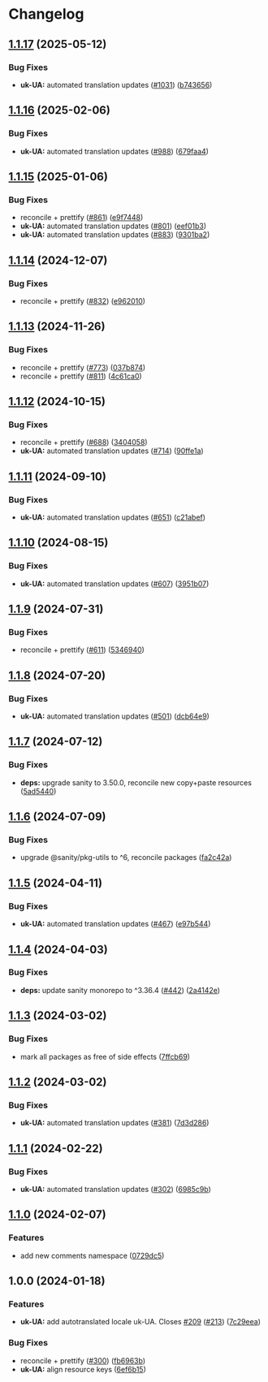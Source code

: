 # Changelog

## [1.1.17](https://github.com/sanity-io/locales/compare/locale-uk-ua-v1.1.16...locale-uk-ua-v1.1.17) (2025-05-12)


### Bug Fixes

* **uk-UA:** automated translation updates ([#1031](https://github.com/sanity-io/locales/issues/1031)) ([b743656](https://github.com/sanity-io/locales/commit/b7436568fc56abbc08b6c50fd8612875d98a6c30))

## [1.1.16](https://github.com/sanity-io/locales/compare/locale-uk-ua-v1.1.15...locale-uk-ua-v1.1.16) (2025-02-06)


### Bug Fixes

* **uk-UA:** automated translation updates ([#988](https://github.com/sanity-io/locales/issues/988)) ([679faa4](https://github.com/sanity-io/locales/commit/679faa4fb8a6b6ac71eda0640e83a45006d9c285))

## [1.1.15](https://github.com/sanity-io/locales/compare/locale-uk-ua-v1.1.14...locale-uk-ua-v1.1.15) (2025-01-06)


### Bug Fixes

* reconcile + prettify ([#861](https://github.com/sanity-io/locales/issues/861)) ([e9f7448](https://github.com/sanity-io/locales/commit/e9f7448460b48fc803bd6604aada91630348ab95))
* **uk-UA:** automated translation updates ([#801](https://github.com/sanity-io/locales/issues/801)) ([eef01b3](https://github.com/sanity-io/locales/commit/eef01b3060b87cda1ff263194a7e3ecb778f4a57))
* **uk-UA:** automated translation updates ([#883](https://github.com/sanity-io/locales/issues/883)) ([9301ba2](https://github.com/sanity-io/locales/commit/9301ba285ce76558b9a7060e9d4b954744f452cc))

## [1.1.14](https://github.com/sanity-io/locales/compare/locale-uk-ua-v1.1.13...locale-uk-ua-v1.1.14) (2024-12-07)


### Bug Fixes

* reconcile + prettify ([#832](https://github.com/sanity-io/locales/issues/832)) ([e962010](https://github.com/sanity-io/locales/commit/e9620109a7ee1a0ad4eadeaebf8f3d05ee703747))

## [1.1.13](https://github.com/sanity-io/locales/compare/locale-uk-ua-v1.1.12...locale-uk-ua-v1.1.13) (2024-11-26)


### Bug Fixes

* reconcile + prettify ([#773](https://github.com/sanity-io/locales/issues/773)) ([037b874](https://github.com/sanity-io/locales/commit/037b8747ab096387a988bef3e632812f7217f53f))
* reconcile + prettify ([#811](https://github.com/sanity-io/locales/issues/811)) ([4c61ca0](https://github.com/sanity-io/locales/commit/4c61ca096c2fd158aefd895681bb0b7c2a634234))

## [1.1.12](https://github.com/sanity-io/locales/compare/locale-uk-ua-v1.1.11...locale-uk-ua-v1.1.12) (2024-10-15)


### Bug Fixes

* reconcile + prettify ([#688](https://github.com/sanity-io/locales/issues/688)) ([3404058](https://github.com/sanity-io/locales/commit/3404058c7a55c2163d680d84953f7ac5defb2066))
* **uk-UA:** automated translation updates ([#714](https://github.com/sanity-io/locales/issues/714)) ([90ffe1a](https://github.com/sanity-io/locales/commit/90ffe1a39f830561001c50fa04dca74eed03136a))

## [1.1.11](https://github.com/sanity-io/locales/compare/locale-uk-ua-v1.1.10...locale-uk-ua-v1.1.11) (2024-09-10)


### Bug Fixes

* **uk-UA:** automated translation updates ([#651](https://github.com/sanity-io/locales/issues/651)) ([c21abef](https://github.com/sanity-io/locales/commit/c21abef7552be49609ad65b792f5c365cc8edd96))

## [1.1.10](https://github.com/sanity-io/locales/compare/locale-uk-ua-v1.1.9...locale-uk-ua-v1.1.10) (2024-08-15)


### Bug Fixes

* **uk-UA:** automated translation updates ([#607](https://github.com/sanity-io/locales/issues/607)) ([3951b07](https://github.com/sanity-io/locales/commit/3951b0760f3efcd8c0dc5dd3aa2b7460cfa49672))

## [1.1.9](https://github.com/sanity-io/locales/compare/locale-uk-ua-v1.1.8...locale-uk-ua-v1.1.9) (2024-07-31)


### Bug Fixes

* reconcile + prettify ([#611](https://github.com/sanity-io/locales/issues/611)) ([5346940](https://github.com/sanity-io/locales/commit/534694059e674d5150f7f484fd79411b0f5b74a2))

## [1.1.8](https://github.com/sanity-io/locales/compare/locale-uk-ua-v1.1.7...locale-uk-ua-v1.1.8) (2024-07-20)


### Bug Fixes

* **uk-UA:** automated translation updates ([#501](https://github.com/sanity-io/locales/issues/501)) ([dcb64e9](https://github.com/sanity-io/locales/commit/dcb64e9692df8e79015b7e374217d4fbfc97f757))

## [1.1.7](https://github.com/sanity-io/locales/compare/locale-uk-ua-v1.1.6...locale-uk-ua-v1.1.7) (2024-07-12)


### Bug Fixes

* **deps:** upgrade sanity to 3.50.0, reconcile new copy+paste resources ([5ad5440](https://github.com/sanity-io/locales/commit/5ad5440692ba75d76b5de468a5ed5cdfd01de995))

## [1.1.6](https://github.com/sanity-io/locales/compare/locale-uk-ua-v1.1.5...locale-uk-ua-v1.1.6) (2024-07-09)


### Bug Fixes

* upgrade @sanity/pkg-utils to ^6, reconcile packages ([fa2c42a](https://github.com/sanity-io/locales/commit/fa2c42a0e8550ead90dcc61fe1abcecdacf8fd20))

## [1.1.5](https://github.com/sanity-io/locales/compare/locale-uk-ua-v1.1.4...locale-uk-ua-v1.1.5) (2024-04-11)


### Bug Fixes

* **uk-UA:** automated translation updates ([#467](https://github.com/sanity-io/locales/issues/467)) ([e97b544](https://github.com/sanity-io/locales/commit/e97b544b6f6b72549088535fb3ff0841484954c8))

## [1.1.4](https://github.com/sanity-io/locales/compare/locale-uk-ua-v1.1.3...locale-uk-ua-v1.1.4) (2024-04-03)


### Bug Fixes

* **deps:** update sanity monorepo to ^3.36.4 ([#442](https://github.com/sanity-io/locales/issues/442)) ([2a4142e](https://github.com/sanity-io/locales/commit/2a4142e6e50eb5992b3432169cd71676c353276f))

## [1.1.3](https://github.com/sanity-io/locales/compare/locale-uk-ua-v1.1.2...locale-uk-ua-v1.1.3) (2024-03-02)


### Bug Fixes

* mark all packages as free of side effects ([7ffcb69](https://github.com/sanity-io/locales/commit/7ffcb6939ba729c3c6c528d81e14a833b9096f50))

## [1.1.2](https://github.com/sanity-io/locales/compare/locale-uk-ua-v1.1.1...locale-uk-ua-v1.1.2) (2024-03-02)


### Bug Fixes

* **uk-UA:** automated translation updates ([#381](https://github.com/sanity-io/locales/issues/381)) ([7d3d286](https://github.com/sanity-io/locales/commit/7d3d2861ebd5210bc19c91598b84be4347b0e618))

## [1.1.1](https://github.com/sanity-io/locales/compare/locale-uk-ua-v1.1.0...locale-uk-ua-v1.1.1) (2024-02-22)


### Bug Fixes

* **uk-UA:** automated translation updates ([#302](https://github.com/sanity-io/locales/issues/302)) ([6985c9b](https://github.com/sanity-io/locales/commit/6985c9b01869bc8b5788604792705c29274ce69e))

## [1.1.0](https://github.com/sanity-io/locales/compare/locale-uk-ua-v1.0.0...locale-uk-ua-v1.1.0) (2024-02-07)


### Features

* add new comments namespace ([0729dc5](https://github.com/sanity-io/locales/commit/0729dc52cd29ac2611250663a32a7f1a5a039500))

## 1.0.0 (2024-01-18)


### Features

* **uk-UA:** add autotranslated locale uk-UA. Closes [#209](https://github.com/sanity-io/locales/issues/209) ([#213](https://github.com/sanity-io/locales/issues/213)) ([7c29eea](https://github.com/sanity-io/locales/commit/7c29eeaa39eb843bc38f701a4ace65fc1c6d4499))


### Bug Fixes

* reconcile + prettify ([#300](https://github.com/sanity-io/locales/issues/300)) ([fb6963b](https://github.com/sanity-io/locales/commit/fb6963bf863f6bc3270a3b626505c7d95c41c79a))
* **uk-UA:** align resource keys ([6ef6b15](https://github.com/sanity-io/locales/commit/6ef6b15e74d61682ba2892c7e50cd22e6556b98d))
